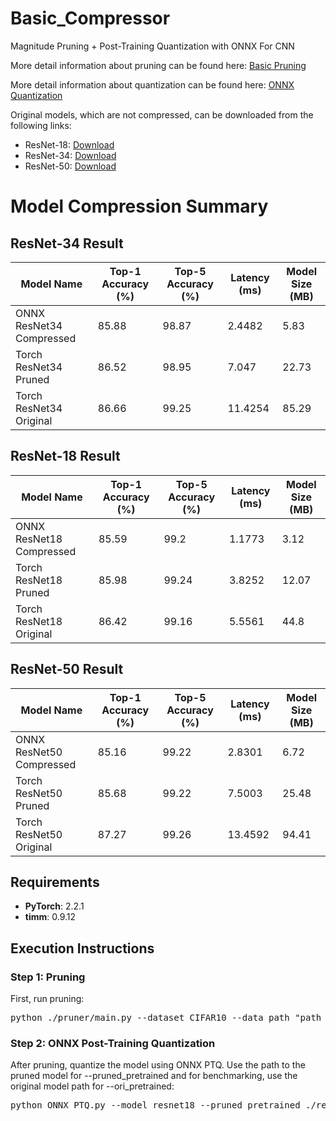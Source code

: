 # Basic_Compressor
Magnitude Pruning + Post-Training Quantization with ONNX For CNN

More detail information about pruning can be found here: [Basic Pruning](https://github.com/bok3948/Basic_Pruning)

More detail information about quantization can be found here: [ONNX Quantization](https://onnxruntime.ai/docs/performance/model-optimizations/quantization.html)

Original models, which are not compressed, can be downloaded from the following links:
- ResNet-18: [Download](https://drive.google.com/file/d/1iR6WdiGQ1ceWspa_jppUvklgK39k13NH/view?usp=sharing)
- ResNet-34: [Download](https://drive.google.com/file/d/1_eipZl72oBA0vBYIVwNoX1IZj5HHWk_U/view?usp=sharing)
- ResNet-50: [Download](https://drive.google.com/file/d/12UjAI5H0haUCt-JBoQO77ADMfTbdIfGh/view?usp=sharing)

# Model Compression Summary

## ResNet-34 Result

| Model Name                  | Top-1 Accuracy (%) | Top-5 Accuracy (%) | Latency (ms) | Model Size (MB) |
|-----------------------------|--------------------|--------------------|--------------|-----------------|
| ONNX ResNet34 Compressed    | 85.88              | 98.87              | 2.4482       | 5.83            |
| Torch ResNet34 Pruned       | 86.52              | 98.95              | 7.047        | 22.73           |
| Torch ResNet34 Original     | 86.66              | 99.25              | 11.4254      | 85.29           |

## ResNet-18 Result

| Model Name                  | Top-1 Accuracy (%) | Top-5 Accuracy (%) | Latency (ms) | Model Size (MB) |
|-----------------------------|--------------------|--------------------|--------------|-----------------|
| ONNX ResNet18 Compressed    | 85.59              | 99.2               | 1.1773       | 3.12            |
| Torch ResNet18 Pruned       | 85.98              | 99.24              | 3.8252       | 12.07           |
| Torch ResNet18 Original     | 86.42              | 99.16              | 5.5561       | 44.8            |

## ResNet-50 Result

| Model Name                  | Top-1 Accuracy (%) | Top-5 Accuracy (%) | Latency (ms) | Model Size (MB) |
|-----------------------------|--------------------|--------------------|--------------|-----------------|
| ONNX ResNet50 Compressed    | 85.16              | 99.22              | 2.8301       | 6.72            |
| Torch ResNet50 Pruned       | 85.68              | 99.22              | 7.5003       | 25.48           |
| Torch ResNet50 Original     | 87.27              | 99.26              | 13.4592      | 94.41           |

## Requirements
- **PyTorch**: 2.2.1
- **timm**: 0.9.12

## Execution Instructions

### Step 1: Pruning
First, run pruning:

<pre>
python ./pruner/main.py --dataset CIFAR10 --data_path "path_to_data" --pretrained "path_to_pretrained_model" --device cuda --model resnet18 --pruning_ratio 0.7 --per_iter_pruning_ratio 0.05 --min_ratio 0.01
</pre>

### Step 2: ONNX Post-Training Quantization
After pruning, quantize the model using ONNX PTQ. Use the path to the pruned model for --pruned_pretrained and for benchmarking, use the original model path for --ori_pretrained:

<pre>
python ONNX_PTQ.py --model resnet18 --pruned_pretrained ./res18_pruned_checkpoint.pth --ori_pretrained ./pruning/res18_best_checkpoint.pth  
</pre>
